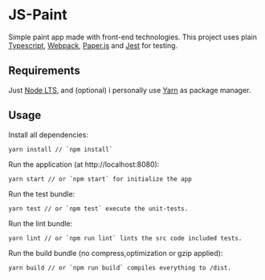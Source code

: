 # JS-Paint

Simple paint app made with front-end technologies.
This project uses plain [Typescript](https://www.typescriptlang.org/), [Webpack](https://webpack.js.org/), [Paper.js](http://paperjs.org/) and [Jest](https://facebook.github.io/jest/) for testing.

## Requirements

Just [Node LTS](https://facebook.github.io/jest/), and (optional) i personally use [Yarn](https://yarnpkg.com/lang/en/) as package manager.


## Usage

Install all dependencies:  
```
yarn install // `npm install`
```

Run the application (at http://localhost:8080):  
```
yarn start // or `npm start` for initialize the app
```

Run the test bundle:  
```
yarn test // or `npm test` execute the unit-tests.
```

Run the lint bundle:  
```
yarn lint // or `npm run lint` lints the src code included tests.
```

Run the build bundle (no compress,optimization or gzip applied):  
```
yarn build // or `npm run build` compiles everything to /dist.
```